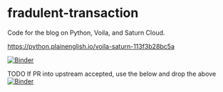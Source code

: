 # fradulent-transaction

Code for the blog on Python, Voila, and Saturn Cloud.

https://python.plainenglish.io/voila-saturn-113f3b28bc5a


[![Binder](https://mybinder.org/badge_logo.svg)](https://mybinder.org/v2/gh/shadiakiki1986/fradulent-transaction/HEAD?urlpath=voila%2Frender%2Fdashboard.ipynb)


TODO If PR into upstream accepted, use the below and drop the above
[![Binder](https://mybinder.org/badge_logo.svg)](https://mybinder.org/v2/gh/Dhrumilcse/fradulent-transaction/HEAD?filepath=voila%2Frender%2Fdashboard.ipynb)
